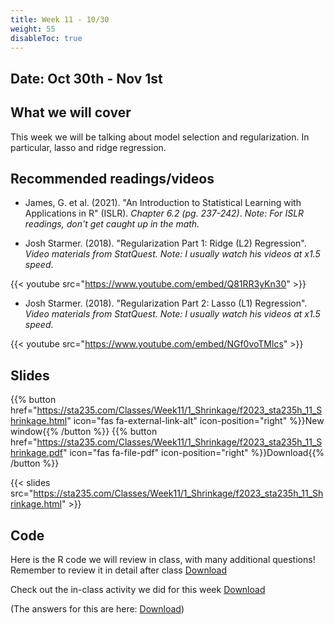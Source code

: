 ```yaml
---
title: Week 11 - 10/30
weight: 55
disableToc: true
---
```


## Date: Oct 30th - Nov 1st

## What we will cover

This week we will be talking about model selection and regularization. In particular, lasso and ridge regression.

## Recommended readings/videos

- James, G. et al. (2021). "An Introduction to Statistical Learning with Applications in R" (ISLR). *Chapter 6.2 (pg. 237-242)*. *Note: For ISLR readings, don't get caught up in the math.*

- Josh Starmer. (2018). "Regularization Part 1: Ridge (L2) Regression". *Video materials from StatQuest. Note: I usually watch his videos at x1.5 speed*.

{{< youtube src="https://www.youtube.com/embed/Q81RR3yKn30" >}}

- Josh Starmer. (2018). "Regularization Part 2: Lasso (L1) Regression". *Video materials from StatQuest. Note: I usually watch his videos at x1.5 speed*.

{{< youtube src="https://www.youtube.com/embed/NGf0voTMlcs" >}}



## Slides

{{% button href="https://sta235.com/Classes/Week11/1_Shrinkage/f2023_sta235h_11_Shrinkage.html" icon="fas fa-external-link-alt" icon-position="right" %}}New window{{% /button %}} {{% button href="https://sta235.com/Classes/Week11/1_Shrinkage/f2023_sta235h_11_Shrinkage.pdf" icon="fas fa-file-pdf" icon-position="right" %}}Download{{% /button %}} 

{{< slides src="https://sta235.com/Classes/Week11/1_Shrinkage/f2023_sta235h_11_Shrinkage.html" >}}


## Code

Here is the R code we will review in class, with many additional questions! Remember to review it in detail after class <script>let date = Date.now();</script> <a onclick="gtag('event','code11', {'event_category': 'code','event_label': 'code11', 'event_action': date, 'debug_mode':true });" href="https://raw.githubusercontent.com/maibennett/sta235/main/exampleSite/content/Classes/Week11/1_Shrinkage/code/f2023_sta235h_11_prediction2.R" target="_blank" class="btn btn-default">Download<i class="fas fa-code"></i></a>


Check out the in-class activity we did for this week <a onclick="gtag('event','code11_inclass', {'event_category': 'code','event_label': 'code11_inclass', 'event_action': date, 'debug_mode':true });" href="https://sta235.com/InClassExercises/STA235H_Week11.html" target="_blank" class="btn btn-default">Download<i class="fas fa-code"></i></a>

(The answers for this are here: <a onclick="gtag('event','code11Answers', {'event_category': 'code','event_label': 'code11Answers', 'event_action': date, 'debug_mode':true });" href="https://sta235.com/InClassExercises/STA235H_Week11Answers.html" target="_blank" class="btn btn-default">Download<i class="fas fa-code"></i></a>)



